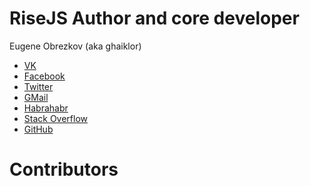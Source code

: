 RiseJS Author and core developer
===

Eugene Obrezkov (aka ghaiklor)

- [VK](http://vk.com/ghaiklor_xakep)
- [Facebook](https://www.facebook.com/ghaiklor)
- [Twitter](https://twitter.com/ghaiklor)
- [GMail](mailto:ghaiklor@gmail.com)
- [Habrahabr](http://habrahabr.ru/users/ghaiklor/)
- [Stack Overflow](http://stackoverflow.com/users/2357633/eugene-obrezkov)
- [GitHub](https://github.com/ghaiklor)

Contributors
===